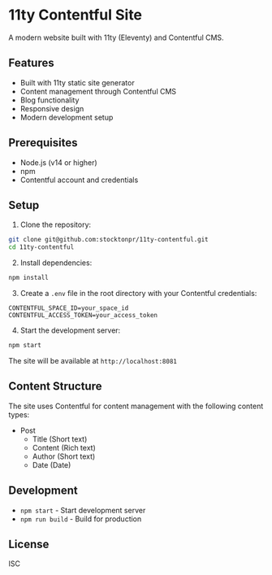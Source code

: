 # 11ty Contentful Site

A modern website built with 11ty (Eleventy) and Contentful CMS.

## Features

- Built with 11ty static site generator
- Content management through Contentful CMS
- Blog functionality
- Responsive design
- Modern development setup

## Prerequisites

- Node.js (v14 or higher)
- npm
- Contentful account and credentials

## Setup

1. Clone the repository:
```bash
git clone git@github.com:stocktonpr/11ty-contentful.git
cd 11ty-contentful
```

2. Install dependencies:
```bash
npm install
```

3. Create a `.env` file in the root directory with your Contentful credentials:
```
CONTENTFUL_SPACE_ID=your_space_id
CONTENTFUL_ACCESS_TOKEN=your_access_token
```

4. Start the development server:
```bash
npm start
```

The site will be available at `http://localhost:8081`

## Content Structure

The site uses Contentful for content management with the following content types:

- Post
  - Title (Short text)
  - Content (Rich text)
  - Author (Short text)
  - Date (Date)

## Development

- `npm start` - Start development server
- `npm run build` - Build for production

## License

ISC 